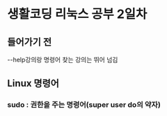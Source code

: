 <h1>생활코딩 리눅스 공부 2일차</h1>

<h2>들어가기 전</h2>
--help강의랑 명령어 찾는 강의는 뛰어 넘김

<h2>Linux 명령어</h2>
<h3>sudo : 권한을 주는 명령어(super user do의 약자)</h3>

